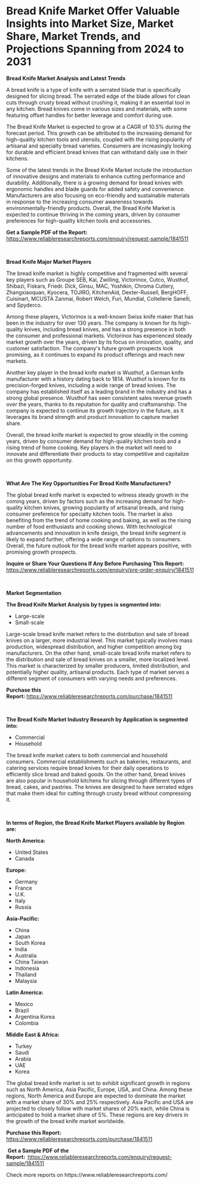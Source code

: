 <p><h1>Bread Knife Market Offer Valuable Insights into Market Size, Market Share, Market Trends, and Projections Spanning from 2024 to 2031</h1></p><p><strong>Bread Knife Market Analysis and Latest Trends</strong></p>
<p><p>A bread knife is a type of knife with a serrated blade that is specifically designed for slicing bread. The serrated edge of the blade allows for clean cuts through crusty bread without crushing it, making it an essential tool in any kitchen. Bread knives come in various sizes and materials, with some featuring offset handles for better leverage and comfort during use.</p><p>The Bread Knife Market is expected to grow at a CAGR of 10.5% during the forecast period. This growth can be attributed to the increasing demand for high-quality kitchen tools and utensils, coupled with the rising popularity of artisanal and specialty bread varieties. Consumers are increasingly looking for durable and efficient bread knives that can withstand daily use in their kitchens.</p><p>Some of the latest trends in the Bread Knife Market include the introduction of innovative designs and materials to enhance cutting performance and durability. Additionally, there is a growing demand for bread knives with ergonomic handles and blade guards for added safety and convenience. Manufacturers are also focusing on eco-friendly and sustainable materials in response to the increasing consumer awareness towards environmentally-friendly products. Overall, the Bread Knife Market is expected to continue thriving in the coming years, driven by consumer preferences for high-quality kitchen tools and accessories.</p></p>
<p><strong>Get a Sample PDF of the Report:&nbsp;</strong> <a href="https://www.reliableresearchreports.com/enquiry/request-sample/1841511">https://www.reliableresearchreports.com/enquiry/request-sample/1841511</a></p>
<p>&nbsp;</p>
<p><strong>Bread Knife Major Market Players</strong></p>
<p><p>The bread knife market is highly competitive and fragmented with several key players such as Groupe SEB, Kai, Zwilling, Victorinox, Cutco, Wusthof, Shibazi, Fiskars, Friedr. Dick, Ginsu, MAC, Yoshikin, Chroma Cutlery, Zhangxiaoquan, Kyocera, TOJIRO, KitchenAid, Dexter-Russell, BergHOFF, Cuisinart, MCUSTA Zanmai, Robert Welch, Furi, Mundial, Coltellerie Sanelli, and Spyderco.</p><p>Among these players, Victorinox is a well-known Swiss knife maker that has been in the industry for over 130 years. The company is known for its high-quality knives, including bread knives, and has a strong presence in both the consumer and professional markets. Victorinox has experienced steady market growth over the years, driven by its focus on innovation, quality, and customer satisfaction. The company's future growth prospects look promising, as it continues to expand its product offerings and reach new markets.</p><p>Another key player in the bread knife market is Wusthof, a German knife manufacturer with a history dating back to 1814. Wusthof is known for its precision-forged knives, including a wide range of bread knives. The company has established itself as a leading brand in the industry and has a strong global presence. Wusthof has seen consistent sales revenue growth over the years, thanks to its reputation for quality and craftsmanship. The company is expected to continue its growth trajectory in the future, as it leverages its brand strength and product innovation to capture market share.</p><p>Overall, the bread knife market is expected to grow steadily in the coming years, driven by consumer demand for high-quality kitchen tools and a rising trend of home cooking. Key players in the market will need to innovate and differentiate their products to stay competitive and capitalize on this growth opportunity.</p></p>
<p>&nbsp;</p>
<p><strong>What Are The Key Opportunities For Bread Knife Manufacturers?</strong></p>
<p><p>The global bread knife market is expected to witness steady growth in the coming years, driven by factors such as the increasing demand for high-quality kitchen knives, growing popularity of artisanal breads, and rising consumer preference for specialty kitchen tools. The market is also benefiting from the trend of home cooking and baking, as well as the rising number of food enthusiasts and cooking shows. With technological advancements and innovation in knife design, the bread knife segment is likely to expand further, offering a wide range of options to consumers. Overall, the future outlook for the bread knife market appears positive, with promising growth prospects.</p></p>
<p><strong>Inquire or Share Your Questions If Any Before Purchasing This Report:</strong> <a href="https://www.reliableresearchreports.com/enquiry/pre-order-enquiry/1841511">https://www.reliableresearchreports.com/enquiry/pre-order-enquiry/1841511</a></p>
<p>&nbsp;</p>
<p><strong>Market Segmentation</strong></p>
<p><strong>The Bread Knife Market Analysis by types is segmented into:</strong></p>
<p><ul><li>Large-scale</li><li>Small-scale</li></ul></p>
<p><p>Large-scale bread knife market refers to the distribution and sale of bread knives on a larger, more industrial level. This market typically involves mass production, widespread distribution, and higher competition among big manufacturers. On the other hand, small-scale bread knife market refers to the distribution and sale of bread knives on a smaller, more localized level. This market is characterized by smaller producers, limited distribution, and potentially higher quality, artisanal products. Each type of market serves a different segment of consumers with varying needs and preferences.</p></p>
<p><strong>Purchase this Report:&nbsp;</strong><a href="https://www.reliableresearchreports.com/purchase/1841511">https://www.reliableresearchreports.com/purchase/1841511</a></p>
<p>&nbsp;</p>
<p><strong>The Bread Knife Market Industry Research by Application is segmented into:</strong></p>
<p><ul><li>Commercial</li><li>Household</li></ul></p>
<p><p>The bread knife market caters to both commercial and household consumers. Commercial establishments such as bakeries, restaurants, and catering services require bread knives for their daily operations to efficiently slice bread and baked goods. On the other hand, bread knives are also popular in household kitchens for slicing through different types of bread, cakes, and pastries. The knives are designed to have serrated edges that make them ideal for cutting through crusty bread without compressing it.</p></p>
<p>&nbsp;</p>
<p><strong>In terms of Region, the Bread Knife Market Players available by Region are:</strong></p>
<p>
    <p> <strong> North America: </strong>
        <ul>
            <li>United States</li>
            <li>Canada</li>
        </ul>
        </p> 
    <p> <strong> Europe: </strong>
        <ul>
            <li>Germany</li>
            <li>France</li>
            <li>U.K.</li>
            <li>Italy</li>
            <li>Russia</li>
        </ul>
        </p> 
    <p> <strong> Asia-Pacific: </strong>
        <ul>
            <li>China</li>
            <li>Japan</li>
            <li>South Korea</li>
            <li>India</li>
            <li>Australia</li>
            <li>China Taiwan</li>
            <li>Indonesia</li>
            <li>Thailand</li>
            <li>Malaysia</li>
        </ul>
        </p> 
    <p> <strong> Latin America: </strong>
        <ul>
            <li>Mexico</li>
            <li>Brazil</li>
            <li>Argentina Korea</li>
            <li>Colombia</li>
        </ul>
        </p> 
    <p> <strong> Middle East & Africa: </strong>
        <ul>
            <li>Turkey</li>
            <li>Saudi</li>
            <li>Arabia</li>
            <li>UAE</li>
            <li>Korea</li>
        </ul>
    </p>
    </p>
<p><p>The global bread knife market is set to exhibit significant growth in regions such as North America, Asia Pacific, Europe, USA, and China. Among these regions, North America and Europe are expected to dominate the market with a market share of 30% and 25% respectively. Asia Pacific and USA are projected to closely follow with market shares of 20% each, while China is anticipated to hold a market share of 5%. These regions are key drivers in the growth of the bread knife market worldwide.</p></p>
<p><strong>Purchase this Report: </strong><a href="https://www.reliableresearchreports.com/purchase/1841511">https://www.reliableresearchreports.com/purchase/1841511</a></p>
<p>&nbsp;<strong>Get a Sample PDF of the Report:&nbsp;&nbsp;</strong><a href="https://www.reliableresearchreports.com/enquiry/request-sample/1841511">https://www.reliableresearchreports.com/enquiry/request-sample/1841511</a></p>
<p><strong></strong></p>
<p>Check more reports on https://www.reliableresearchreports.com/</p>